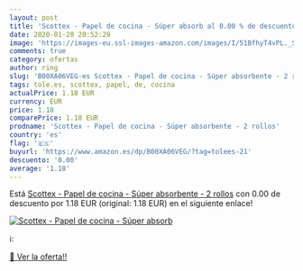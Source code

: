 ```yaml
---
layout: post
title: 'Scottex - Papel de cocina - Súper absorb al 0.00 % de descuento'
date: 2020-01-20 20:52:29
image: 'https://images-eu.ssl-images-amazon.com/images/I/51BfhyT4vPL._SL200_.jpg'
comments: true
category: ofertas
author: ring
slug: 'B00XA06VEG-es Scottex - Papel de cocina - Súper absorbente - 2 rollos'
tags: tole.es, scottex, papel, de, cocina
actualPrice: 1.18 EUR
currency: EUR
price: 1.18
comparePrice: 1.18 EUR
prodname: 'Scottex - Papel de cocina - Súper absorbente - 2 rollos'
country: 'es'
flag: '🇪🇸'
buyurl: 'https://www.amazon.es/dp/B00XA06VEG/?tag=tolees-21'
descuento: '0.00'
average: '1.18'
---
```


Está [Scottex - Papel de cocina - Súper absorbente - 2 rollos](https://www.amazon.es/dp/B00XA06VEG/?tag=tolees-21) con 0.00 de descuento por 1.18 EUR (original: 1.18 EUR) en el siguiente enlace!

[![Scottex - Papel de cocina - Súper absorb](https://images-eu.ssl-images-amazon.com/images/I/51BfhyT4vPL._SL200_.jpg)](https://www.amazon.es/dp/B00XA06VEG/?tag=tolees-21)

ℹ️:


[🛒 Ver la oferta!!](https://www.amazon.es/dp/B00XA06VEG/?tag=tolees-21)

